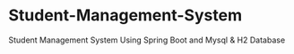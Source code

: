 # Student-Management-System
Student Management System Using Spring Boot and Mysql &amp; H2 Database
